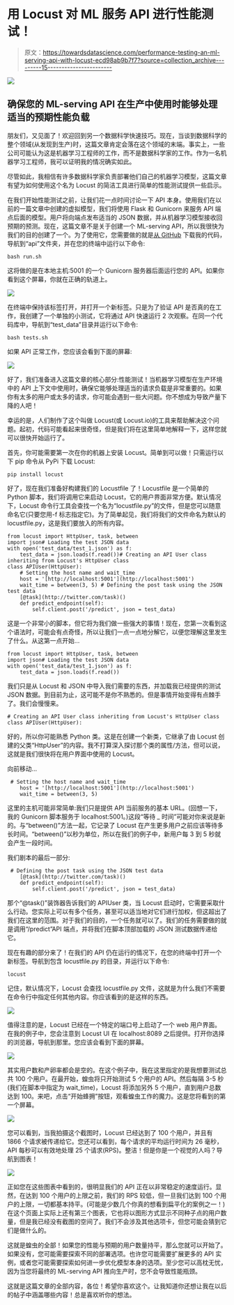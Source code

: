 # 用 Locust 对 ML 服务 API 进行性能测试！

> 原文：<https://towardsdatascience.com/performance-testing-an-ml-serving-api-with-locust-ecd98ab9b7f7?source=collection_archive---------15----------------------->

![](img/e057d574ad7fb479763699821a6c13b1.png)

## 确保您的 ML-serving API 在生产中使用时能够处理适当的预期性能负载

朋友们，又见面了！欢迎回到另一个数据科学快速技巧。现在，当谈到数据科学的整个领域(从发现到生产)时，这篇文章肯定会落在这个领域的末端。事实上，一些公司可能认为这是机器学习工程师的工作，而不是数据科学家的工作。作为一名机器学习工程师，我可以证明我的情况确实如此。

尽管如此，我相信有许多数据科学家负责部署他们自己的机器学习模型，这篇文章有望为如何使用这个名为 Locust 的简洁工具进行简单的性能测试提供一些启示。

在我们开始性能测试之前，让我们花一点时间讨论一下 API 本身。使用我们在以前的一篇文章中创建的虚拟模型，我们将使用 Flask 和 Gunicorn 来服务 API 端点后面的模型。用户将向端点发布适当的 JSON 数据，并从机器学习模型接收回预期的预测。现在，这篇文章不是关于创建一个 ML-serving API，所以我很快为我们的目的创建了一个。为了使用它，您需要做的就是[从 GitHub](https://github.com/dkhundley/ds-quick-tips/tree/master/007_performance_testing_locust) 下载我的代码，导航到“api”文件夹，并在您的终端中运行以下命令:

```
bash run.sh
```

这将做的是在本地主机:5001 的一个 Gunicorn 服务器后面运行您的 API。如果你看到这个屏幕，你就在正确的轨道上。

![](img/e451a70c77b7002c4352e582cf3c011c.png)

在终端中保持该标签打开，并打开一个新标签。只是为了验证 API 是否真的在工作，我创建了一个单独的小测试，它将通过 API 快速运行 2 次观察。在同一个代码库中，导航到“test_data”目录并运行以下命令:

```
bash tests.sh
```

如果 API 正常工作，您应该会看到下面的屏幕:

![](img/f9c0bc2932ad028699b5896e8df5cf1a.png)

好了，我们准备进入这篇文章的核心部分:性能测试！当机器学习模型在生产环境中的 API 上下文中使用时，确保它能够处理适当的请求负载是非常重要的。如果你有太多的用户或太多的请求，你可能会遇到一些大问题。你不想成为导致产量下降的人吧！

幸运的是，人们制作了这个叫做 Locust(或 Locust.io)的工具来帮助解决这个问题。起初，代码可能看起来很奇怪，但是我们将在这里简单地解释一下，这样您就可以很快开始运行了。

首先，你可能需要第一次在你的机器上安装 Locust。简单到可以做！只需运行以下 pip 命令从 PyPi 下载 Locust:

```
pip install locust
```

好了，现在我们准备好构建我们的 Locustfile 了！Locustfile 是一个简单的 Python 脚本，我们将调用它来启动 Locust，它的用户界面非常方便。默认情况下，Locust 命令行工具会查找一个名为“locustfile.py”的文件，但是您可以随意命名它(只要您用-f 标志指定它)。为了简单起见，我们将我们的文件命名为默认的 locustfile.py，这是我们要放入的所有内容。

```
from locust import HttpUser, task, between
import json# Loading the test JSON data
with open('test_data/test_1.json') as f:
    test_data = json.loads(f.read())# Creating an API User class inheriting from Locust's HttpUser class
class APIUser(HttpUser):
    # Setting the host name and wait_time
    host = '[http://localhost:5001'](http://localhost:5001')
    wait_time = between(3, 5) # Defining the post task using the JSON test data
    [@task](http://twitter.com/task)()
    def predict_endpoint(self):
        self.client.post('/predict', json = test_data)
```

这是一个非常小的脚本，但它将为我们做一些强大的事情！现在，您第一次看到这个语法时，可能会有点奇怪，所以让我们一点一点地分解它，以便您理解这里发生了什么。从这第一点开始…

```
from locust import HttpUser, task, between
import json# Loading the test JSON data
with open('test_data/test_1.json') as f:
    test_data = json.loads(f.read())
```

我们只是从 Locust 和 JSON 中导入我们需要的东西，并加载我已经提供的测试 JSON 数据。到目前为止，这可能不是你不熟悉的。但是事情开始变得有点棘手了。我们会慢慢来。

```
# Creating an API User class inheriting from Locust's HttpUser class
class APIUser(HttpUser):
```

好的，所以你可能熟悉 Python 类。这是在创建一个新类，它继承了由 Locust 创建的父类“HttpUser”的内容。我不打算深入探讨那个类的属性/方法，但可以说，这就是我们很快将在用户界面中使用的 Locust。

向前移动…

```
 # Setting the host name and wait_time
    host = '[http://localhost:5001'](http://localhost:5001')
    wait_time = between(3, 5)
```

这里的主机可能非常简单:我们只是提供 API 当前服务的基本 URL。(回想一下，我的 Gunicorn 脚本服务于 localhost:5001。)这段“等待 _ 时间”可能对你来说是新的。与“between()”方法一起，它记录了 Locust 在产生更多用户之前应该等待多长时间。“between()”以秒为单位，所以在我们的例子中，新用户每 3 到 5 秒就会产生一段时间。

我们剧本的最后一部分:

```
 # Defining the post task using the JSON test data
    [@task](http://twitter.com/task)()
    def predict_endpoint(self):
        self.client.post('/predict', json = test_data)
```

那个“@task()”装饰器告诉我们的 APIUser 类，当 Locust 启动时，它需要采取什么行动。您实际上可以有多个任务，甚至可以适当地对它们进行加权，但这超出了我们在这里的范围。对于我们的目的，一个任务就可以了。我们的任务需要做的就是调用“/predict”API 端点，并将我们在脚本顶部加载的 JSON 测试数据传递给它。

现在有趣的部分来了！在我们的 API 仍在运行的情况下，在您的终端中打开一个新标签。导航到包含 locustfile.py 的目录，并运行以下命令:

```
locust
```

记住，默认情况下，Locust 会查找 locustfile.py 文件，这就是为什么我们不需要在命令行中指定任何其他内容。你应该看到的是这样的东西。

![](img/24511d60c2ceb0f3c2d06e3d9b013fe3.png)

值得注意的是，Locust 已经在一个特定的端口号上启动了一个 web 用户界面。在我的例子中，您会注意到 Locust UI 在 localhost:8089 之后提供。打开你选择的浏览器，导航到那里。您应该会看到下面的屏幕。

![](img/71cd718cd27d69ba106f125cd31772a9.png)

其实用户数和产卵率都会是空的。在这个例子中，我在这里指定的是我想要测试总共 100 个用户。在最开始，蝗虫将只开始测试 5 个用户的 API。然后每隔 3-5 秒(我们在脚本中指定为 wait_time)，Locust 将添加另外 5 个用户，直到用户总数达到 100。来吧，点击“开始蜂拥”按钮，观看蝗虫工作的魔力。这是您将看到的第一个屏幕。

![](img/bdb1acd1406b967126154a554de43f30.png)

您可以看到，当我拍摄这个截图时，Locust 已经达到了 100 个用户，并且有 1866 个请求被传递给它。您还可以看到，每个请求的平均运行时间为 26 毫秒，API 每秒可以有效地处理 25 个请求(RPS)。整洁！但是你是一个视觉的人吗？导航到图表！

![](img/ad958bdaa831055d9f2ef8607a1553d2.png)

正如您在这些图表中看到的，很明显我们的 API 正在以非常稳定的速度运行。显然，在达到 100 个用户的上限之前，我们的 RPS 较低，但一旦我们达到 100 个用户的上限，一切都基本持平。(可能是少数几个你真的想看到扁平化的案例之一！)在这个页面上实际上还有第三个图表，它也将以图形方式显示不同种子点的用户数量，但是我已经没有截图的空间了。我们不会涉及其他选项卡，但您可能会猜到它们是做什么的。

这就是蝗虫的全部！如果您的性能与预期的用户数量持平，那么您就可以开始了。如果没有，您可能需要探索不同的部署选项。也许您可能需要扩展更多的 API 实例，或者您可能需要探索如何进一步优化模型本身的选项。至少您可以高枕无忧，因为当您将最终的 ML-serving API 推向生产时，您不会导致性能瓶颈。

这就是这篇文章的全部内容，各位！希望你喜欢这个。让我知道你还想让我在以后的帖子中涵盖哪些内容！总是喜欢听你的想法。